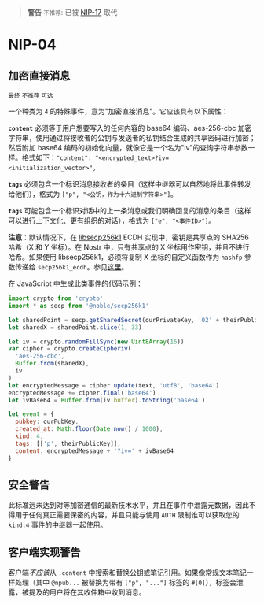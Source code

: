 > __警告__  `不推荐`: 已被 [NIP-17](17_ZH.md) 取代

NIP-04
======

加密直接消息
------------------------

`最终` `不推荐` `可选`

一个种类为 `4` 的特殊事件，意为"加密直接消息"。它应该具有以下属性：

**`content`** 必须等于用户想要写入的任何内容的 base64 编码、aes-256-cbc 加密字符串，使用通过将接收者的公钥与发送者的私钥结合生成的共享密码进行加密；然后附加 base64 编码的初始化向量，就像它是一个名为"iv"的查询字符串参数一样。格式如下：`"content": "<encrypted_text>?iv=<initialization_vector>"`。

**`tags`** 必须包含一个标识消息接收者的条目（这样中继器可以自然地将此事件转发给他们），格式为 `["p", "<公钥，作为十六进制字符串>"]`。

**`tags`** 可能包含一个标识对话中的上一条消息或我们明确回复的消息的条目（这样可以进行上下文化、更有组织的对话），格式为 `["e", "<事件ID>"]`。

**注意**：默认情况下，在 [libsecp256k1](https://github.com/bitcoin-core/secp256k1) ECDH 实现中，密钥是共享点的 SHA256 哈希（X 和 Y 坐标）。在 Nostr 中，只有共享点的 X 坐标用作密钥，并且不进行哈希。如果使用 libsecp256k1，必须将复制 X 坐标的自定义函数作为 `hashfp` 参数传递给 `secp256k1_ecdh`。参见[这里](https://github.com/bitcoin-core/secp256k1/blob/master/src/modules/ecdh/main_impl.h#L29)。

在 JavaScript 中生成此类事件的代码示例：

```js
import crypto from 'crypto'
import * as secp from '@noble/secp256k1'

let sharedPoint = secp.getSharedSecret(ourPrivateKey, '02' + theirPublicKey)
let sharedX = sharedPoint.slice(1, 33)

let iv = crypto.randomFillSync(new Uint8Array(16))
var cipher = crypto.createCipheriv(
  'aes-256-cbc',
  Buffer.from(sharedX),
  iv
)
let encryptedMessage = cipher.update(text, 'utf8', 'base64')
encryptedMessage += cipher.final('base64')
let ivBase64 = Buffer.from(iv.buffer).toString('base64')

let event = {
  pubkey: ourPubKey,
  created_at: Math.floor(Date.now() / 1000),
  kind: 4,
  tags: [['p', theirPublicKey]],
  content: encryptedMessage + '?iv=' + ivBase64
}
```

## 安全警告

此标准远未达到对等加密通信的最新技术水平，并且在事件中泄露元数据，因此不得用于任何真正需要保密的内容，并且只能与使用 `AUTH` 限制谁可以获取您的 `kind:4` 事件的中继器一起使用。

## 客户端实现警告

客户端*不应该*从 `.content` 中搜索和替换公钥或笔记引用。如果像常规文本笔记一样处理（其中 `@npub...` 被替换为带有 `["p", "..."]` 标签的 `#[0]`），标签会泄露，被提及的用户将在其收件箱中收到消息。
